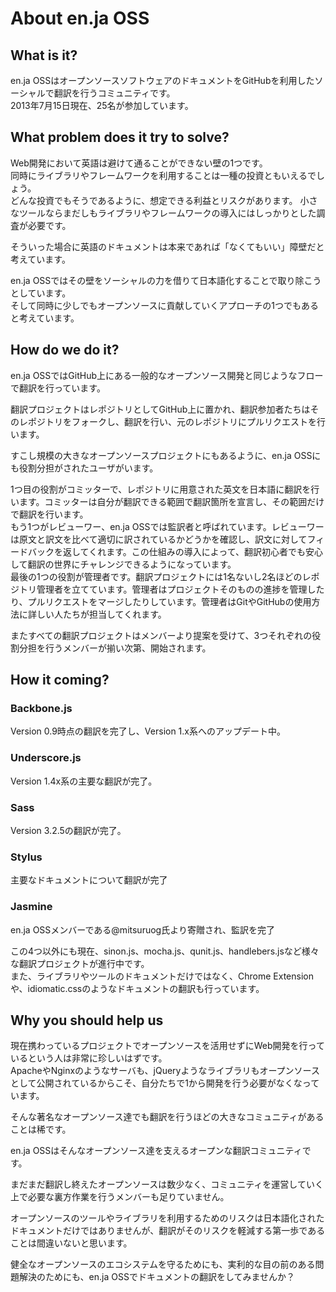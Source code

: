 # About en.ja OSS

## What is it?

en.ja OSSはオープンソースソフトウェアのドキュメントをGitHubを利用したソーシャルで翻訳を行うコミュニティです。  
2013年7月15日現在、25名が参加しています。

## What problem does it try to solve?

Web開発において英語は避けて通ることができない壁の1つです。  
同時にライブラリやフレームワークを利用することは一種の投資ともいえるでしょう。  
どんな投資でもそうであるように、想定できる利益とリスクがあります。
小さなツールならまだしもライブラリやフレームワークの導入にはしっかりとした調査が必要です。  

そういった場合に英語のドキュメントは本来であれば「なくてもいい」障壁だと考えています。

en.ja OSSではその壁をソーシャルの力を借りて日本語化することで取り除こうとしています。  
そして同時に少しでもオープンソースに貢献していくアプローチの1つでもあると考えています。

## How do we do it?

en.ja OSSではGitHub上にある一般的なオープンソース開発と同じようなフローで翻訳を行っています。  

翻訳プロジェクトはレポジトリとしてGitHub上に置かれ、翻訳参加者たちはそのレポジトリをフォークし、翻訳を行い、元のレポジトリにプルリクエストを行います。

すこし規模の大きなオープンソースプロジェクトにもあるように、en.ja OSSにも役割分担がされたユーザがいます。

1つ目の役割がコミッターで、レポジトリに用意された英文を日本語に翻訳を行います。コミッターは自分が翻訳できる範囲で翻訳箇所を宣言し、その範囲だけで翻訳を行います。  
もう1つがレビューワー、en.ja OSSでは監訳者と呼ばれています。レビューワーは原文と訳文を比べて適切に訳されているかどうかを確認し、訳文に対してフィードバックを返してくれます。この仕組みの導入によって、翻訳初心者でも安心して翻訳の世界にチャレンジできるようになっています。    
最後の1つの役割が管理者です。翻訳プロジェクトには1名ないし2名ほどのレポジトリ管理者を立てています。管理者はプロジェクトそのものの進捗を管理したり、プルリクエストをマージしたりしています。管理者はGitやGitHubの使用方法に詳しい人たちが担当してくれます。

またすべての翻訳プロジェクトはメンバーより提案を受けて、3つそれぞれの役割分担を行うメンバーが揃い次第、開始されます。

## How it coming?

### Backbone.js

Version 0.9時点の翻訳を完了し、Version 1.x系へのアップデート中。

### Underscore.js

Version 1.4x系の主要な翻訳が完了。

### Sass

Version 3.2.5の翻訳が完了。

### Stylus

主要なドキュメントについて翻訳が完了

### Jasmine

en.ja OSSメンバーである@mitsuruog氏より寄贈され、監訳を完了

この4つ以外にも現在、sinon.js、mocha.js、qunit.js、handlebers.jsなど様々な翻訳プロジェクトが進行中です。  
また、ライブラリやツールのドキュメントだけではなく、Chrome Extensionや、idiomatic.cssのようなドキュメントの翻訳も行っています。

## Why you should help us

現在携わっているプロジェクトでオープンソースを活用せずにWeb開発を行っているという人は非常に珍しいはずです。  
ApacheやNginxのようなサーバも、jQueryようなライブラリもオープンソースとして公開されているからこそ、自分たちで1から開発を行う必要がなくなっています。

そんな著名なオープンソース達でも翻訳を行うほどの大きなコミュニティがあることは稀です。  

en.ja OSSはそんなオープンソース達を支えるオープンな翻訳コミュニティです。

まだまだ翻訳し終えたオープンソースは数少なく、コミュニティを運営していく上で必要な裏方作業を行うメンバーも足りていません。

オープンソースのツールやライブラリを利用するためのリスクは日本語化されたドキュメントだけではありませんが、翻訳がそのリスクを軽減する第一歩であることは間違いないと思います。

健全なオープンソースのエコシステムを守るためにも、実利的な目の前のある問題解決のためにも、en.ja OSSでドキュメントの翻訳をしてみませんか？